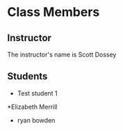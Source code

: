 # Class Members

## Instructor

The instructor's name is Scott Dossey

## Students

* Test student 1

*Elizabeth Merrill
* ryan bowden